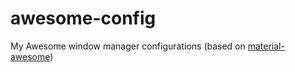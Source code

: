 # awesome-config
My Awesome window manager configurations (based on [material-awesome](https://github.com/ChrisTitusTech/material-awesome))
